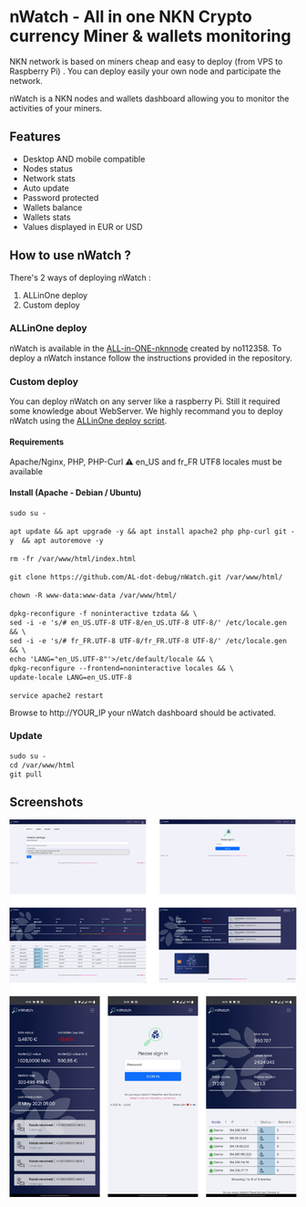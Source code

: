 # nWatch - All in one NKN Crypto currency Miner & wallets monitoring

NKN network is based on miners cheap and easy to deploy (from VPS to Raspberry Pi) . You can deploy easily your own node and participate the network. 

nWatch is a NKN nodes and wallets dashboard allowing you to monitor the activities of your miners. 

## Features 

- Desktop AND mobile compatible
- Nodes status 
- Network stats 
- Auto update
- Password protected 
- Wallets balance
- Wallets stats 
- Values displayed in EUR or USD

## How to use nWatch ?

There's 2 ways of deploying nWatch : 

1. ALLinOne deploy
2. Custom deploy

### ALLinOne deploy

nWatch is available in the [ALL-in-ONE-nknnode](https://github.com/no112358/ALLinONE-nknnode) created by no112358. To deploy a nWatch instance follow the instructions provided in the repository. 

### Custom deploy

You can deploy nWatch on any server like a raspberry Pi. Still it required some knowledge about WebServer. We highly recommand you to deploy nWatch using the [ALLinOne deploy script](https://github.com/no112358/ALLinONE-nknnode). 


#### Requirements 
Apache/Nginx, PHP, PHP-Curl 
⚠️ en_US and fr_FR UTF8 locales must be available 

#### Install (Apache - Debian / Ubuntu)

	sudo su - 
	
	apt update && apt upgrade -y && apt install apache2 php php-curl git -y  && apt autoremove -y 
	
	rm -fr /var/www/html/index.html 
	
	git clone https://github.com/AL-dot-debug/nWatch.git /var/www/html/
	
	chown -R www-data:www-data /var/www/html/
	
	dpkg-reconfigure -f noninteractive tzdata && \
	sed -i -e 's/# en_US.UTF-8 UTF-8/en_US.UTF-8 UTF-8/' /etc/locale.gen && \
	sed -i -e 's/# fr_FR.UTF-8 UTF-8/fr_FR.UTF-8 UTF-8/' /etc/locale.gen && \
	echo 'LANG="en_US.UTF-8"'>/etc/default/locale && \
	dpkg-reconfigure --frontend=noninteractive locales && \
	update-locale LANG=en_US.UTF-8
	
	service apache2 restart 

Browse to http://YOUR_IP your nWatch dashboard should be activated. 


### Update 

	sudo su - 
	cd /var/www/html
	git pull 

## Screenshots

![Screenshot](screenshot.png)